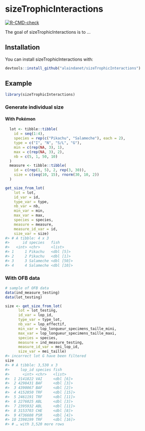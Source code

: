 
<!-- README.md is generated from README.Rmd. Please edit that file -->

# sizeTrophicInteractions

<!-- badges: start -->

[![R-CMD-check](https://github.com/alaindanet/SizeTrophicInteractions/workflows/R-CMD-check/badge.svg)](https://github.com/alaindanet/SizeTrophicInteractions/actions)
<!-- badges: end -->

The goal of sizeTrophicInteractions is to …

## Installation

You can install sizeTrophicInteractions with:

``` r
devtools::install_github("alaindanet/sizeTrophicInteractions")
```

## Example

``` r
library(sizeTrophicInteractions)
```

### Generate individual size

#### With Pokémon

``` r
  lot <- tibble::tibble(
    id = seq(1:4),
    species = rep(c("Pikachu", "Salameche"), each = 2),
    type = c("I", "N", "S/L", "G"),
    min = c(rep(NA, 3), 1),
    max = c(rep(NA, 3), 2),
    nb = c(5, 1, 50, 10)
  )
  measure <- tibble::tibble(
    id = c(rep(1, 5), 2, rep(3, 30)),
    size = c(seq(10, 15), rnorm(30, 10, 2))
  )

get_size_from_lot(
    lot = lot,
    id_var = id,
    type_var = type,
    nb_var = nb,
    min_var = min,
    max_var = max,
    species = species,
    measure = measure,
    measure_id_var = id,
    size_var = size)
#> # A tibble: 4 x 3
#>      id species   fish      
#>   <int> <chr>     <list>    
#> 1     1 Pikachu   <dbl [5]> 
#> 2     2 Pikachu   <dbl [1]> 
#> 3     3 Salameche <dbl [50]>
#> 4     4 Salameche <dbl [10]>
```

### With OFB data

``` r
# sample of OFB data
data(ind_measure_testing)
data(lot_testing)
```

``` r
size <- get_size_from_lot(
      lot = lot_testing,
      id_var = lop_id,
      type_var = type_lot,
      nb_var = lop_effectif,
      min_var = lop_longueur_specimens_taille_mini,
      max_var = lop_longueur_specimens_taille_maxi,
      species = species,
      measure = ind_measure_testing,
      measure_id_var = mei_lop_id,
      size_var = mei_taille)
#> incorrect lot G have been filtered
size
#> # A tibble: 3,530 x 3
#>     lop_id species fish      
#>      <int> <chr>   <list>    
#>  1 2141822 VAI     <dbl [6]> 
#>  2 4298431 BAF     <dbl [3]> 
#>  3 4390067 BAF     <dbl [2]> 
#>  4 4152850 TRF     <dbl [15]>
#>  5 2461191 TRF     <dbl [11]>
#>  6 2276025 ABL     <dbl [3]> 
#>  7 2395932 ABL     <dbl [11]>
#>  8 3153703 CHE     <dbl [8]> 
#>  9 4736608 PSR     <dbl [4]> 
#> 10 2398199 TRF     <dbl [16]>
#> # … with 3,520 more rows
```
